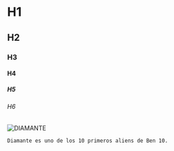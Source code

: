 # H1
## H2
### H3
#### H4
##### H5
###### H6

![DIAMANTE](https://i.pinimg.com/564x/11/bf/38/11bf38d94aed20d166ade23c4a8f8140.jpg)
```
Diamante es uno de los 10 primeros aliens de Ben 10.
```